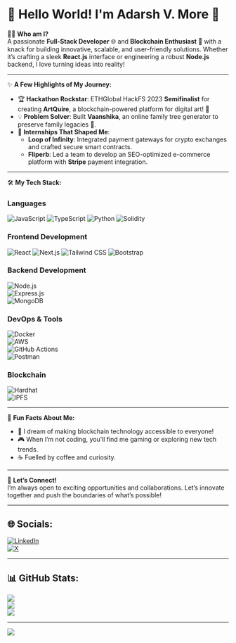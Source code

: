 # 👋 Hello World! I'm **Adarsh V. More** 🚀  

👨‍💻 **Who am I?**  
A passionate **Full-Stack Developer** 🌐 and **Blockchain Enthusiast** 🔗 with a knack for building innovative, scalable, and user-friendly solutions. Whether it’s crafting a sleek **React.js** interface or engineering a robust **Node.js** backend, I love turning ideas into reality!  

---

✨ **A Few Highlights of My Journey:**  
- 🏆 **Hackathon Rockstar**: ETHGlobal HackFS 2023 **Semifinalist** for creating **ArtQuire**, a blockchain-powered platform for digital art! 🎨  
- 💡 **Problem Solver**: Built **Vaanshika**, an online family tree generator to preserve family legacies 🌳.  
- 💼 **Internships That Shaped Me**:  
   - **Loop of Infinity**: Integrated payment gateways for crypto exchanges and crafted secure smart contracts.  
   - **Fliperb**: Led a team to develop an SEO-optimized e-commerce platform with **Stripe** payment integration.  

---

🛠️ **My Tech Stack:**  

### **Languages**  
![JavaScript](https://img.shields.io/badge/javascript-%23323330.svg?style=for-the-badge&logo=javascript&logoColor=%23F7DF1E) 
![TypeScript](https://img.shields.io/badge/typescript-%23007ACC.svg?style=for-the-badge&logo=typescript&logoColor=white) 
![Python](https://img.shields.io/badge/python-3670A0?style=for-the-badge&logo=python&logoColor=ffdd54) 
![Solidity](https://img.shields.io/badge/solidity-%23363636.svg?style=for-the-badge&logo=solidity&logoColor=white)  

### **Frontend Development**  
![React](https://img.shields.io/badge/react-%2320232a.svg?style=for-the-badge&logo=react&logoColor=%2361DAFB) 
![Next.js](https://img.shields.io/badge/Next-black?style=for-the-badge&logo=next.js&logoColor=white) 
![Tailwind CSS](https://img.shields.io/badge/tailwindcss-%2338B2AC.svg?style=for-the-badge&logo=tailwind-css&logoColor=white) 
![Bootstrap](https://img.shields.io/badge/bootstrap-%238511FA.svg?style=for-the-badge&logo=bootstrap&logoColor=white)  

### **Backend Development**  
![Node.js](https://img.shields.io/badge/node.js-6DA55F?style=for-the-badge&logo=node.js&logoColor=white)  
![Express.js](https://img.shields.io/badge/express.js-%23404d59.svg?style=for-the-badge&logo=express&logoColor=%2361DAFB)  
![MongoDB](https://img.shields.io/badge/mongodb-%234ea94b.svg?style=for-the-badge&logo=mongodb&logoColor=white)  

### **DevOps & Tools**  
![Docker](https://img.shields.io/badge/docker-%230db7ed.svg?style=for-the-badge&logo=docker&logoColor=white)  
![AWS](https://img.shields.io/badge/AWS-%23FF9900.svg?style=for-the-badge&logo=amazon-aws&logoColor=white)  
![GitHub Actions](https://img.shields.io/badge/github%20actions-%232671E5.svg?style=for-the-badge&logo=githubactions&logoColor=white)  
![Postman](https://img.shields.io/badge/Postman-FF6C37?style=for-the-badge&logo=postman&logoColor=white)  

### **Blockchain**  
![Hardhat](https://img.shields.io/badge/hardhat-%23F3E500.svg?style=for-the-badge&logo=hardhat&logoColor=black)  
![IPFS](https://img.shields.io/badge/IPFS-65C2CB?style=for-the-badge&logo=ipfs&logoColor=white)  

---

🎯 **Fun Facts About Me:**  
- 🌌 I dream of making blockchain technology accessible to everyone!  
- 🎮 When I’m not coding, you’ll find me gaming or exploring new tech trends.  
- ☕ Fuelled by coffee and curiosity.  

---

💌 **Let’s Connect!**  
I’m always open to exciting opportunities and collaborations. Let’s innovate together and push the boundaries of what’s possible!  

---

## 🌐 Socials:  
[![LinkedIn](https://img.shields.io/badge/LinkedIn-%230077B5.svg?logo=linkedin&logoColor=white)](https://linkedin.com/in/adarsh-more-08124a223/)  
[![X](https://img.shields.io/badge/X-black.svg?logo=X&logoColor=white)](https://x.com/Adarsh_Vmore)  

---

## 📊 GitHub Stats:  
![](https://github-readme-stats.vercel.app/api?username=AdarshVMore&theme=dark&hide_border=false&include_all_commits=true&count_private=true)  
![](https://github-readme-streak-stats.herokuapp.com/?user=AdarshVMore&theme=dark&hide_border=false)  
![](https://github-readme-stats.vercel.app/api/top-langs/?username=AdarshVMore&theme=dark&hide_border=false&include_all_commits=true&count_private=true&layout=compact)  

---

[![](https://visitcount.itsvg.in/api?id=AdarshVMore&icon=0&color=0)](https://visitcount.itsvg.in)  
